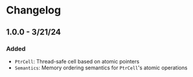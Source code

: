 # Changelog

## 1.0.0 - 3/21/24

### Added
- `PtrCell`: Thread-safe cell based on atomic pointers
- `Semantics`: Memory ordering semantics for `PtrCell`'s atomic operations
